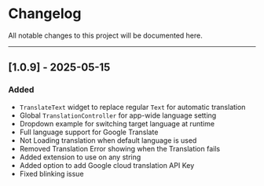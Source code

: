 # Changelog

All notable changes to this project will be documented here.

---

## [1.0.9] - 2025-05-15

### Added
- `TranslateText` widget to replace regular `Text` for automatic translation
- Global `TranslationController` for app-wide language setting
- Dropdown example for switching target language at runtime
- Full language support for Google Translate
- Not Loading translation when default language is used
- Removed Translation Error showing when the Translation fails
- Added extension to use on any string
- Added option to add Google cloud translation API Key
- Fixed blinking issue
